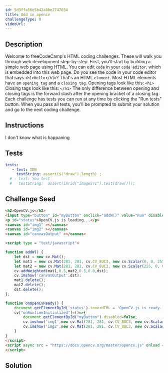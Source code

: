 ```yaml
---
id: 5d3ffa56e5b42a8be2747034
title: Add in opencv
challengeType: 0
videoUrl: 
---
```


## Description
<section id='description'>
Welcome to freeCodeCamp's HTML coding challenges. These will walk you through web development step-by-step.
First, you'll start by building a simple web page using HTML. You can edit <code>code</code> in your <code>code editor</code>, which is embedded into this web page.
Do you see the code in your code editor that says <code>&#60;h1&#62;Hello&#60;/h1&#62;</code>? That's an HTML <code>element</code>.
Most HTML elements have an <code>opening tag</code> and a <code>closing tag</code>.
Opening tags look like this:
<code>&#60;h1&#62;</code>
Closing tags look like this:
<code>&#60;/h1&#62;</code>
The only difference between opening and closing tags is the forward slash after the opening bracket of a closing tag.
Each challenge has tests you can run at any time by clicking the "Run tests" button. When you pass all tests, you'll be prompted to submit your solution and go to the next coding challenge.
</section>

## Instructions
<section id='instructions'>
I don't know what is happaning
</section>

## Tests
<section id='tests'>

```yml
tests:
   - text: IDN
     testString: assert($("draw").length) ; 
  # - text: You test
  #   testString:  assert(imrid("imageSrc").test(draw()));
```
  <!-- testString: assert.isTrue((/hello(\s)+world/gi).test($('h1').text()), 'Your <code>h1</code> element should have the text "Hello World".'); -->
</section>

## Challenge Seed

<section id='challengeSeed'>

<div id='html-seed'>

```html
<h2>OpenCV.js</h2>
<input type="button" id="myButton" onclick="addW()" value="Run" disabled=true />
<p id="status">OpenCV.js is loading...</p>
<canvas id="img1" ></canvas>
<canvas id="img2" ></canvas>
<canvas id="canvasOutput" ></canvas>

<script type = "text/javascript">

function addW() {
    let dst = new cv.Mat();
    let mat1 = new cv.Mat(281, 281, cv.CV_8UC3, new cv.Scalar(0, 0, 255, 255));
    let mat2 = new cv.Mat(281, 281, cv.CV_8UC3, new cv.Scalar(255, 0, 0, 255));
    cv.addWeighted(mat1,0.5,mat2,0.5,0.0,dst);
    cv.imshow('canvasOutput',dst);
    mat1.delete();
    mat2.delete();
    dst.delete();
};

function onOpenCvReady() {
    document.getElementById('status').innerHTML = 'OpenCV.js is ready.';
    cv["onRuntimeInitialized"]=()=>{
        document.getElementById("myButton").disabled=false;
        cv.imshow('img1',new cv.Mat(281, 281, cv.CV_8UC3, new cv.Scalar(0, 0, 255, 255)));
        cv.imshow('img2',new cv.Mat(281, 281, cv.CV_8UC3, new cv.Scalar(255, 0, 0, 255)));
    }
}
</script>
<script async src = "https://docs.opencv.org/master/opencv.js" onload = "onOpenCvReady();" type = "text/javascript">
</script>
```

</div>



</section>

## Solution
<section id='solution'>

```html
 
```

</section>